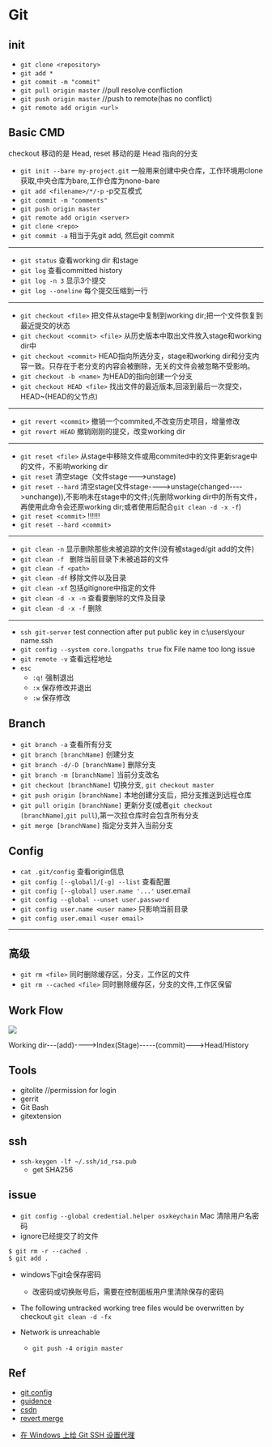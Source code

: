 # Git

## init

+ `git clone <repository>`
+ `git add *`
+ `git commit -m "commit"`
+ `git pull origin master`   //pull resolve confliction
+ `git push origin master` //push to remote(has no conflict)
+ `git remote add origin <url>`

## Basic CMD

checkout 移动的是 Head, reset 移动的是 Head 指向的分支

+ `git init --bare my-project.git`  一般用来创建中央仓库，工作环境用clone获取,中央仓库为bare,工作仓库为none-bare
+ `git add <filename>/*/-p`  -p交互模式
+ `git commit -m "comments"`
+ `git push origin master`
+ `git remote add origin <server>`
+ `git clone <repo>`
+ `git commit -a` 相当于先git add, 然后git commit
***
+ `git status` 查看working dir 和stage
+ `git log` 查看committed history
+ `git log -n 3` 显示3个提交
+ `git log --oneline` 每个提交压缩到一行
***
+ `git checkout <file>` 把文件从stage中复制到working dir;把一个文件恢复到最近提交的状态
+ `git checkout <commit> <file>` 从历史版本中取出文件放入stage和working dir中
+ `git checkout <commit>` HEAD指向所选分支，stage和working dir和分支内容一致。只存在于老分支的内容会被删除，无关的文件会被忽略不受影响。
+ `git checkout -b <name>` 为HEAD的指向创建一个分支
+ `git checkout HEAD <file>` 找出文件的最近版本,回滚到最后一次提交，HEAD~(HEAD的父节点)
***
+ `git revert <commit>` 撤销一个commited,不改变历史项目，增量修改
+ `git revert HEAD` 撤销刚刚的提交，改变working dir
***
+ `git reset <file>` 从stage中移除文件或用commited中的文件更新srage中的文件，不影响working dir
+ `git reset` 清空stage（文件stage--->unstage)
+ `git reset --hard` 清空stage(文件stage---->unstage(changed---->unchange)),不影响未在stage中的文件;(先删除working dir中的所有文件，再使用此命令会还原working dir;或者使用后配合`git clean -d -x -f`)
+ `git reset <commit>` !!!!!!
+ `git reset --hard <commit>`
***
+ `git clean -n` 显示删除那些未被追踪的文件(没有被staged/git add的文件)
+ `git clean -f ` 删除当前目录下未被追踪的文件
+ `git clean -f <path>`
+ `git clean -df` 移除文件以及目录
+ `git clean -xf` 包括gitignore中指定的文件
+ `git clean -d -x -n` 查看要删除的文件及目录
+ `git clean -d -x -f` 删除
***
+ `ssh git-server` test connection after put public key in c:\users\your name\.ssh 
+ `git config --system core.longpaths true`   fix File name too long issue
+ `git remote -v` 查看远程地址
+ `esc`
    - `:q!` 强制退出
    - `:x` 保存修改并退出
    - `:w` 保存修改

## Branch

+ `git branch -a` 查看所有分支
+ `git branch [branchName]` 创建分支
+ `git branch -d/-D [branchName]` 删除分支
+ `git branch -m [branchName]` 当前分支改名
+ `git checkout [branchName]` 切换分支, `git checkout master`
+ `git push origin [branchName]` 本地创建分支后，把分支推送到远程仓库
+ `git pull origin [branchName]` 更新分支(或者`git checkout [branchName]`,`git pull`),第一次拉仓库时会包含所有分支
+ `git merge [branchName]` 指定分支并入当前分支


## Config

+ `cat .git/config` 查看origin信息
+ `git config [--global]/[-g] --list` 查看配置
+ `git config [--global] user.name '...'` user.email
+ `git config --global --unset user.password`
+ `git config user.name <user name>` 只影响当前目录
+ `git config user.email <user email>`

***

## 高级

+ `git rm <file>` 同时删除缓存区，分支，工作区的文件
+ `git rm --cached <file>` 同时删除缓存区，分支的文件,工作区保留

## Work Flow

![](https://github.com/yfann/TechGuidence/blob/master/img/git01.png?raw=true)

Working dir---(add)---->Index(Stage)-----(commit)--->Head/History

## Tools

+ gitolite //permission for login
+ gerrit 
+ Git Bash 
+ gitextension


## ssh
+ `ssh-keygen -lf ~/.ssh/id_rsa.pub`
    + get SHA256




## issue

+ `git config --global credential.helper osxkeychain` Mac 清除用户名密码
+ ignore已经提交了的文件

```
$ git rm -r --cached .
$ git add .
```

+ windows下git会保存密码
    + 改密码或切换账号后，需要在控制面板用户里清除保存的密码


+ The following untracked working tree files would be overwritten by checkout `git clean -d -fx`

+ Network is unreachable
    - `git push -4 origin master`

## Ref

+ [git config](http://www.cnblogs.com/wanqieddy/archive/2012/08/03/2621027.html)
+ [guidence](https://github.com/geeeeeeeeek/git-recipes/wiki)
+ [csdn](http://blog.csdn.net/codectq/article/details/50777934)
+ [revert merge](http://blog.csdn.net/hongchangfirst/article/details/49472913)
<!-- proxy -->
+ [在 Windows 上给 Git SSH 设置代理](https://walkedby.com/sshwindowsproxy/)
